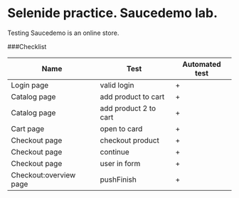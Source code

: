 # Selenide practice. Saucedemo lab.

Testing Saucedemo is an online store.

###Checklist

| Name| Test |Automated test |
|-----|------|-------|
|Login page |valid login| + |
|Catalog page| add product to cart| + | 
|Catalog page| add product 2 to cart| + |  
|Cart page |open to card| + |
|Checkout page |checkout product| +  |
|Checkout page |continue | +  |
|Checkout page |user in form| +  |
|Checkout:overview page |pushFinish| + |